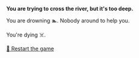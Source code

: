 **You are trying to cross the river, but it's too deep.**

You are drowning 🏊. Nobody around to help you.

You're dying ☠️.

[🔄 Restart the game](../../begin-journey.md) 